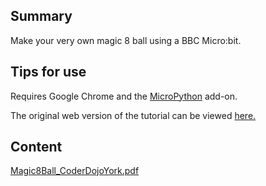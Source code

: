 ## Summary

 Make your very own magic 8 ball using a BBC Micro:bit.


## Tips for use

Requires Google Chrome and the
[MicroPython](https://chrome.google.com/webstore/detail/micropython/lhdjeebhcalhgnbigbngiaglmladclbo?hl=en-GB)
add-on.

The original web version of the tutorial can be viewed
[here.](https://yorkdojo.github.io/worksheets/microbit/8-ball/)

## Content

[Magic8Ball_CoderDojoYork.pdf](../files/Magic8Ball_CoderDojoYork.pdf)
